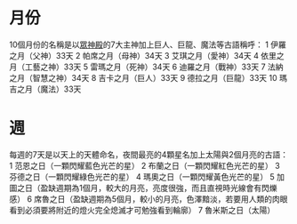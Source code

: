 <!-- TITLE: 曆法 -->
<!-- SUBTITLE: 迪亞納德雷王國所用的曆法（實際上是由魔法帝國芬迪馬利傳來，被王國的人冠上了自己的主神之名使用） -->

# 月份
10個月份的名稱是以[眾神殿](/組織/眾神殿)的7大主神加上巨人、巨龍、魔法等古語稱呼：
1 伊羅之月（父神）33天
2 帕席之月（母神）34天
3 艾琪之月（愛神）34天
4 依里之月（工藝之神）33天
5 雷瑪之月（死神）34天
6 迪羅之月（戰神）33天
7 法納之月（智慧之神）34天
8 吉卡之月（巨人）33天
9 德拉之月（巨龍）33天
10 瑪吉之月（魔法）33天

# 週
每週的7天是以天上的天體命名，夜間最亮的4顆星名加上太陽與2個月亮的古語：
1 范恩之日（一顆閃耀藍色光芒的星）
2 布蘭之日（一顆閃耀紅色光芒的星）
3 芬德之日（一顆閃耀綠色光芒的星）
4 瑪奧之日（一顆閃耀黃色光芒的星）
5 加圖之日（盈缺週期為1個月，較大的月亮，亮度很強，而且直視時光線會有閃爍感）
6 席魯之日（盈缺週期為5個月，較小的月亮，色澤黯淡，若要用人類的肉眼看到必須要將附近的燈火完全熄滅才可勉強看到輪廓）
7 魯米斯之日（太陽）